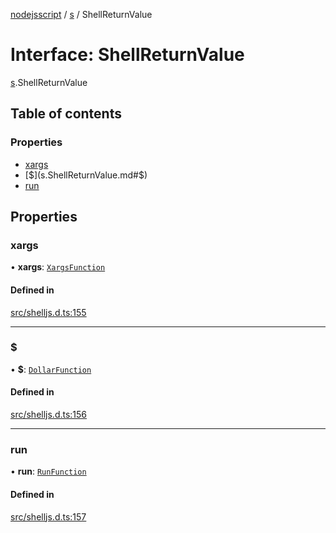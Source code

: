 [nodejsscript](../README.md) / [s](../modules/s.md) / ShellReturnValue

# Interface: ShellReturnValue

[s](../modules/s.md).ShellReturnValue

## Table of contents

### Properties

- [xargs](s.ShellReturnValue.md#xargs)
- [$](s.ShellReturnValue.md#$)
- [run](s.ShellReturnValue.md#run)

## Properties

### xargs

• **xargs**: [`XargsFunction`](s.XargsFunction.md)

#### Defined in

[src/shelljs.d.ts:155](https://github.com/jaandrle/nodejsscript/blob/ac9fcc4/src/shelljs.d.ts#L155)

___

### $

• **$**: [`DollarFunction`](s.DollarFunction.md)

#### Defined in

[src/shelljs.d.ts:156](https://github.com/jaandrle/nodejsscript/blob/ac9fcc4/src/shelljs.d.ts#L156)

___

### run

• **run**: [`RunFunction`](s.RunFunction.md)

#### Defined in

[src/shelljs.d.ts:157](https://github.com/jaandrle/nodejsscript/blob/ac9fcc4/src/shelljs.d.ts#L157)
